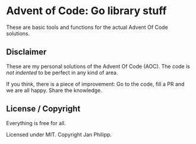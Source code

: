 # Advent of Code: Go library stuff
These are basic tools and functions for the actual Advent Of Code solutions.

## Disclaimer
These are my personal solutions of the Advent Of Code (AOC). The code is 
*not indented* to be perfect in any kind of area.

If you think, there is a piece of improvement: Go to the code, 
fill a PR and we are all happy. Share the knowledge. 

## License / Copyright
Everything is free for all.

Licensed under MIT. Copyright Jan Philipp.